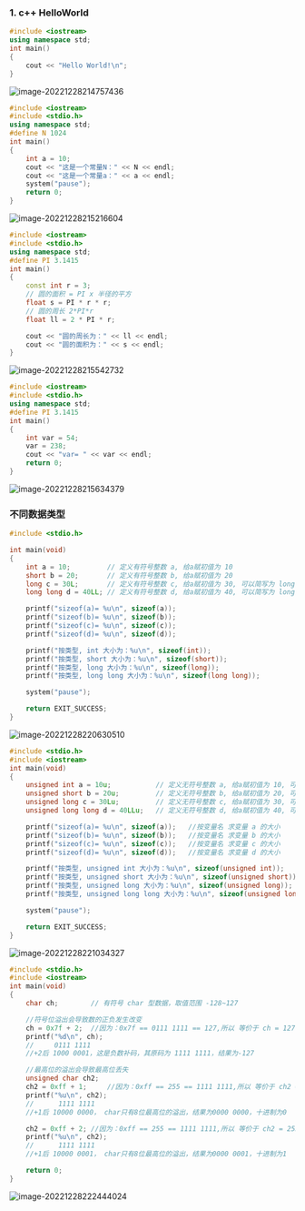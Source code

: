 ### 1. c++ HelloWorld

```c++
#include <iostream>
using namespace std;
int main()
{
    cout << "Hello World!\n";
}

```

![image-20221228214757436](https://raw.githubusercontent.com/swpucwf/MyBolgImage/main/images/image-20221228214757436.png)

```c++
#include <iostream>
#include <stdio.h>
using namespace std;
#define N 1024
int main()
{
	int a = 10;
	cout << "这是一个常量N：" << N << endl;
	cout << "这是一个常量a：" << a << endl;
	system("pause");
	return 0;
}


```

![image-20221228215216604](https://raw.githubusercontent.com/swpucwf/MyBolgImage/main/images/image-20221228215216604.png)

```c++
#include <iostream>
#include <stdio.h>
using namespace std;
#define PI 3.1415
int main()
{
	const int r = 3;
	// 圆的面积 = PI x 半径的平方
	float s = PI * r * r;
	// 圆的周长 2*PI*r
	float ll = 2 * PI * r;

	cout << "圆的周长为：" << ll << endl;
	cout << "圆的面积为：" << s << endl;
}


```

![image-20221228215542732](https://raw.githubusercontent.com/swpucwf/MyBolgImage/main/images/image-20221228215542732.png)

```c++
#include <iostream>
#include <stdio.h>
using namespace std;
#define PI 3.1415
int main()
{
	int var = 54;
	var = 238;
	cout << "var= " << var << endl;
	return 0;
}


```



![image-20221228215634379](https://raw.githubusercontent.com/swpucwf/MyBolgImage/main/images/image-20221228215634379.png)

### 不同数据类型

```c++
#include <stdio.h>

int main(void)
{
	int a = 10;			// 定义有符号整数 a, 给a赋初值为 10
	short b = 20;		// 定义有符号整数 b, 给a赋初值为 20
	long c = 30L;		// 定义有符号整数 c, 给a赋初值为 30, 可以简写为 long c = 30;
	long long d = 40LL;	// 定义有符号整数 d, 给a赋初值为 40, 可以简写为 long long d = 40;

	printf("sizeof(a)= %u\n", sizeof(a));
	printf("sizeof(b)= %u\n", sizeof(b));
	printf("sizeof(c)= %u\n", sizeof(c));
	printf("sizeof(d)= %u\n", sizeof(d));

	printf("按类型, int 大小为：%u\n", sizeof(int));
	printf("按类型, short 大小为：%u\n", sizeof(short));
	printf("按类型, long 大小为：%u\n", sizeof(long));
	printf("按类型, long long 大小为：%u\n", sizeof(long long));

	system("pause");

	return EXIT_SUCCESS;
}
```

![image-20221228220630510](https://raw.githubusercontent.com/swpucwf/MyBolgImage/main/images/image-20221228220630510.png)

```c++
#include <stdio.h>
#include <iostream>
int main(void)
{
	unsigned int a = 10u;			// 定义无符号整数 a, 给a赋初值为 10, 可以简写为 unsigned int a = 10;
	unsigned short b = 20u;			// 定义无符号整数 b, 给a赋初值为 20, 可以简写为 unsigned short a = 10;
	unsigned long c = 30Lu;			// 定义无符号整数 c, 给a赋初值为 30, 可以简写为 unsigned long c = 30;
	unsigned long long d = 40LLu;	// 定义无符号整数 d, 给a赋初值为 40, 可以简写为 unsigned long long d = 40;

	printf("sizeof(a)= %u\n", sizeof(a));	//按变量名 求变量 a 的大小
	printf("sizeof(b)= %u\n", sizeof(b));	//按变量名 求变量 b 的大小
	printf("sizeof(c)= %u\n", sizeof(c));	//按变量名 求变量 c 的大小
	printf("sizeof(d)= %u\n", sizeof(d));	//按变量名 求变量 d 的大小

	printf("按类型, unsigned int 大小为：%u\n", sizeof(unsigned int));
	printf("按类型, unsigned short 大小为：%u\n", sizeof(unsigned short));
	printf("按类型, unsigned long 大小为：%u\n", sizeof(unsigned long));
	printf("按类型, unsigned long long 大小为：%u\n", sizeof(unsigned long long));

	system("pause");

	return EXIT_SUCCESS;
}
```

![image-20221228221034327](https://raw.githubusercontent.com/swpucwf/MyBolgImage/main/images/image-20221228221034327.png)

```c++
#include <stdio.h>
#include <iostream>
int main(void)
{
	char ch;		// 有符号 char 型数据，取值范围 -128~127

	//符号位溢出会导致数的正负发生改变
	ch = 0x7f + 2; 	//因为：0x7f == 0111 1111 == 127,所以 等价于 ch = 127 + 2; 
	printf("%d\n", ch);
	//	   0111 1111
	//+2后 1000 0001，这是负数补码，其原码为 1111 1111，结果为-127

	//最高位的溢出会导致最高位丢失
	unsigned char ch2;
	ch2 = 0xff + 1; 	//因为：0xff == 255 == 1111 1111,所以 等价于 ch2 = 255 + 1; 
	printf("%u\n", ch2);
	//		1111 1111
	//+1后 10000 0000， char只有8位最高位的溢出，结果为0000 0000，十进制为0

	ch2 = 0xff + 2; //因为：0xff == 255 == 1111 1111,所以 等价于 ch2 = 255 + 2; 
	printf("%u\n", ch2);
	//		1111 1111
	//+1后 10000 0001， char只有8位最高位的溢出，结果为0000 0001，十进制为1

	return 0;
}

```

![image-20221228222444024](https://raw.githubusercontent.com/swpucwf/MyBolgImage/main/images/image-20221228222444024.png)